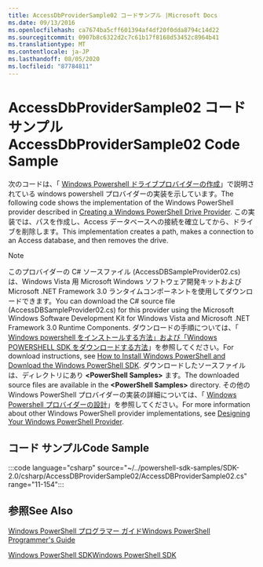 ```yaml
---
title: AccessDbProviderSample02 コードサンプル |Microsoft Docs
ms.date: 09/13/2016
ms.openlocfilehash: ca7674ba5cff601394af4df20f0dda8794c14d22
ms.sourcegitcommit: 0907b8c6322d2c7c61b17f8168d53452c8964b41
ms.translationtype: MT
ms.contentlocale: ja-JP
ms.lasthandoff: 08/05/2020
ms.locfileid: "87784811"
---
```

# <a name="accessdbprovidersample02-code-sample"></a><span data-ttu-id="15318-102">AccessDbProviderSample02 コード サンプル</span><span class="sxs-lookup"><span data-stu-id="15318-102">AccessDbProviderSample02 Code Sample</span></span>

<span data-ttu-id="15318-103">次のコードは、「 [Windows Powershell ドライブプロバイダーの作成](./creating-a-windows-powershell-drive-provider.md)」で説明されている windows powershell プロバイダーの実装を示しています。</span><span class="sxs-lookup"><span data-stu-id="15318-103">The following code shows the implementation of the Windows PowerShell provider described in [Creating a Windows PowerShell Drive Provider](./creating-a-windows-powershell-drive-provider.md).</span></span>
<span data-ttu-id="15318-104">この実装では、パスを作成し、Access データベースへの接続を確立してから、ドライブを削除します。</span><span class="sxs-lookup"><span data-stu-id="15318-104">This implementation creates a path, makes a connection to an Access database, and then removes the drive.</span></span>

> [!NOTE]
> <span data-ttu-id="15318-105">このプロバイダーの C# ソースファイル (AccessDBSampleProvider02.cs) は、Windows Vista 用 Microsoft Windows ソフトウェア開発キットおよび Microsoft .NET Framework 3.0 ランタイムコンポーネントを使用してダウンロードできます。</span><span class="sxs-lookup"><span data-stu-id="15318-105">You can download the C# source file (AccessDBSampleProvider02.cs) for this provider using the Microsoft Windows Software Development Kit for Windows Vista and Microsoft .NET Framework 3.0 Runtime Components.</span></span> <span data-ttu-id="15318-106">ダウンロードの手順については、「 [Windows powershell をインストールする方法」および「Windows POWERSHELL SDK をダウンロードする方法](/powershell/scripting/developer/installing-the-windows-powershell-sdk)」を参照してください。</span><span class="sxs-lookup"><span data-stu-id="15318-106">For download instructions, see [How to Install Windows PowerShell and Download the Windows PowerShell SDK](/powershell/scripting/developer/installing-the-windows-powershell-sdk).</span></span>
> <span data-ttu-id="15318-107">ダウンロードしたソースファイルは、ディレクトリにあり **\<PowerShell Samples>** ます。</span><span class="sxs-lookup"><span data-stu-id="15318-107">The downloaded source files are available in the **\<PowerShell Samples>** directory.</span></span> <span data-ttu-id="15318-108">その他の Windows PowerShell プロバイダーの実装の詳細については、「 [Windows Powershell プロバイダーの設計](./designing-your-windows-powershell-provider.md)」を参照してください。</span><span class="sxs-lookup"><span data-stu-id="15318-108">For more information about other Windows PowerShell provider implementations, see [Designing Your Windows PowerShell Provider](./designing-your-windows-powershell-provider.md).</span></span>

## <a name="code-sample"></a><span data-ttu-id="15318-109">コード サンプル</span><span class="sxs-lookup"><span data-stu-id="15318-109">Code Sample</span></span>

:::code language="csharp" source="~/../powershell-sdk-samples/SDK-2.0/csharp/AccessDBProviderSample02/AccessDBProviderSample02.cs" range="11-154":::

## <a name="see-also"></a><span data-ttu-id="15318-110">参照</span><span class="sxs-lookup"><span data-stu-id="15318-110">See Also</span></span>

[<span data-ttu-id="15318-111">Windows PowerShell プログラマー ガイド</span><span class="sxs-lookup"><span data-stu-id="15318-111">Windows PowerShell Programmer's Guide</span></span>](./windows-powershell-programmer-s-guide.md)

[<span data-ttu-id="15318-112">Windows PowerShell SDK</span><span class="sxs-lookup"><span data-stu-id="15318-112">Windows PowerShell SDK</span></span>](../windows-powershell-reference.md)
